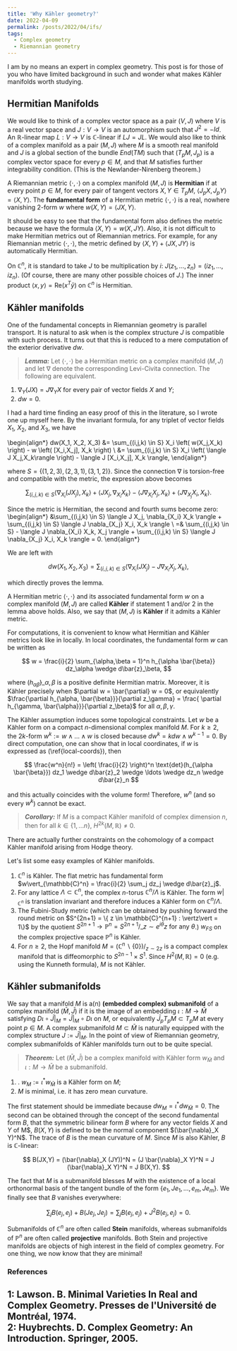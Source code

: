 ```yaml
---
title: 'Why Kähler geometry?'
date: 2022-04-09
permalink: /posts/2022/04/ifs/
tags:
  - Complex geometry
  - Riemannian geometry
---
```


I am by no means an expert in complex geometry. This post is for those of you who have limited background in such and wonder what makes Kähler manifolds worth studying.

## Hermitian Manifolds

We would like to think of a complex vector space as a pair $(V,J)$ where $V$ is a real vector space and $J :V \to V$ is an automorphism such that $J^2 = - Id$. An $\mathbb{R}$-linear map $L: V \to V$ is $\mathbb{C}$-linear if $LJ=JL$. We would also like to think of a complex manifold as a pair $(M,J)$ where $M$ is a smooth real manifold and $J$ is a global section of the bundle $End(TM)$ such that $(T_pM, J_p)$ is a complex vector space for every $p \in M$, and that $M$ satisfies further integrability condition. (This is the Newlander-Nirenberg theorem.)

A Riemannian metric $\langle \cdot, \cdot \rangle$ on a complex manifold $(M,J)$ is **Hermitian** if at every point $p \in M$, for every pair of tangent vectors $X, Y \in T_pM$, $\langle J_p X, J_p Y \rangle = \langle X, Y \rangle$. The **fundamental form** of a Hermitian metric $\langle \cdot,\cdot \rangle$ is a real, nowhere vanishing $2$-form $w$ where $w(X,Y) = \langle JX, Y \rangle$.

It should be easy to see that the fundamental form also defines the metric because we have the formula $\langle X, Y \rangle = w(X, JY)$. Also, it is not difficult to make Hermitian metrics out of Riemannian metrics. For example, for any Riemannian metric $\langle \cdot, \cdot \rangle$, the metric defined by $\langle X,Y\rangle + \langle JX ,JY \rangle$ is automatically Hermitian.

On $\mathbb{C}^n$, it is standard to take $J$ to be multiplication by $i$: $J(z_1, \ldots, z_n) = (iz_1, \ldots, iz_n)$. (Of course, there are many other possible choices of $J$.) The inner product $\langle x, y \rangle = \text{Re}(x^T \bar{y})$ on $\mathbb{C}^n$ is Hermitian.

## Kähler manifolds

One of the fundamental concepts in Riemannian geometry is parallel transport. It is natural to ask when is the complex structure $J$ is compatible with such process. It turns out that this is reduced to a mere computation of the exterior derivative $dw$.

> **_Lemma:_** Let $\langle \cdot,\cdot \rangle$ be a Hermitian metric on a complex manifold $(M,J)$ and let $\nabla$ denote the corresponding Levi-Civita connection. The following are equivalent.
1. $\nabla_Y (JX) = J \nabla_Y X$ for every pair of vector fields $X$ and $Y$;
2. $dw = 0$.

I had a hard time finding an easy proof of this in the literature, so I wrote one up myself here. By the invariant formula, for any triplet of vector fields $X_1$, $X_2,$ and $X_3$, we have

\begin{align*}
dw(X_1, X_2, X_3) &= \sum_{(i,j,k) \in S} X_i \left( w(X_j,X_k) \right) - w \left( [X_i,X_j], X_k \right) \\
 &= \sum_{(i,j,k) \in S} X_i \left( \langle J X_j,X_k\rangle \right) - \langle J [X_i,X_j], X_k \rangle,
\end{align*}

where $S = \{(1,2,3),(2,3,1),(3,1,2)\}$. Since the connection $\nabla$ is torsion-free and compatible with the metric, the expression above becomes

$$
    \sum_{(i,j,k) \in S} \langle \nabla_{X_i} (J X_j), X_k \rangle + \langle J X_j, \nabla_{X_i} X_k \rangle - \langle J \nabla_{X_i} X_j, X_k \rangle + \langle J \nabla_{X_j} X_i, X_k \rangle.
$$

Since the metric is Hermitian, the second and fourth sums become zero:
\begin{align*}
    &\sum_{(i,j,k) \in S} \langle J X_j, \nabla_{X_i} X_k \rangle + \sum_{(i,j,k) \in S}  \langle J \nabla_{X_j} X_i, X_k \rangle \\
    =& \sum_{(i,j,k) \in S} - \langle J \nabla_{X_i} X_k, X_j \rangle + \sum_{(i,j,k) \in S}  \langle J \nabla_{X_j} X_i, X_k \rangle = 0.
\end{align*}

We are left with

$$
dw(X_1, X_2, X_3) = \sum_{(i,j,k) \in S} \langle \nabla_{X_i} (J X_j) - J \nabla_{X_i} X_j, X_k \rangle,
$$

which directly proves the lemma.

A Hermitian metric $\langle \cdot, \cdot \rangle$ and its associated fundamental form $w$ on a complex manifold $(M,J)$ are called **Kähler** if statement 1 and/or 2 in the lemma above holds. Also, we say that $(M,J)$ is **Kähler** if it admits a Kähler metric.

For computations, it is convenient to know what Hermitian and Kähler metrics look like in locally. In local coordinates, the fundamental form $w$ can be written as

$$
w = \frac{i}{2} \sum_{\alpha,\beta = 1}^n h_{\alpha \bar{\beta}} dz_\alpha \wedge d\bar{z}_\beta,
$$

where $(h_{\alpha \bar{\beta}})\_{\alpha, \beta}$ is a positive definite Hermitian matrix. Moreover, it is Kähler precisely when $\partial w = \bar{\partial} w = 0$, or equivalently $\frac{\partial h_{\alpha, \bar{\beta}}}{\partial z_\gamma} = \frac{ \partial h_{\gamma, \bar{\alpha}}}{\partial z_\beta}$ for all $\alpha, \beta,\gamma$.

The Kähler assumption induces some topological constraints. Let $w$ be a Kähler form on a compact $n$-dimensional complex manifold $M$. For $k\geq 2$, the $2k$-form $w^k := w \wedge \ldots \wedge w$ is closed because $dw^k = k dw \wedge w^{k-1} = 0$. By direct computation, one can show that in local coordinates, if $w$ is expressed as (\ref{local-coords}), then

$$
    \frac{w^n}{n!} = \left( \frac{i}{2} \right)^n \text{det}(h_{\alpha \bar{\beta}}) dz_1 \wedge d\bar{z}_2 \wedge \ldots \wedge dz_n \wedge d\bar{z}_n
$$

and this actually coincides with the volume form! Therefore, $w^n$ (and so every $w^k$) cannot be exact.

> **_Corollary:_** If $M$ is a compact Kähler manifold of complex dimension $n$, then for all $k \in \{1,\ldots n\}$, $H^{2k}(M,\mathbb{R}) \neq 0$.

There are actually further constraints on the cohomology of a compact Kähler manifold arising from Hodge theory.

Let's list some easy examples of Kähler manifolds.
1. $\mathbb{C}^n$ is Kähler. The flat metric has fundamental form $w\vert_{\mathbb{C}^n} = \frac{i}{2} \sum_j dz_j \wedge d\bar{z}_j$.
2. For any lattice $\Lambda \subset \mathbb{C}^n$, the complex $n$-torus $\mathbb{C}^n/ \Lambda$ is Kähler. The form $w\vert_{\mathbb{C}^n}$ is translation invariant and therefore induces a Kähler form on $\mathbb{C}^n/ \Lambda$.
3. The Fubini-Study metric (which can be obtained by pushing forward the round metric on $S^{2n+1} = \{ z \in \mathbb{C}^{n+1} : \vertz\vert = 1\}$ by the quotient $S^{2n+1} \to \mathbb{P}^n = S^{2n+1}/\_{z \sim e^{i\theta} z \text{ for any }\theta}$.) $w_{FS}$ on the complex projective space $\mathbb{P}^n$ is Kähler.
3. For $n\geq 2$, the Hopf manifold $M = (\mathbb{C}^n \backslash \{0\})/_{z \sim 2z}$ is a compact complex manifold that is diffeomorphic to $S^{2n-1} \times S^1$. Since $H^2(M,\mathbb{R}) = 0$ (e.g. using the Kunneth formula), $M$ is not Kähler.

## Kähler submanifolds

We say that a manifold $M$ is a(n) **(embedded complex) submanifold** of a complex manifold $(\bar{M}, \bar{J})$ if it is the image of an embedding $\iota: M \to \bar{M}$ satisfying $D\iota \circ \bar{J}\vert_M = \bar{J}\vert_M \circ D\iota$ on $M$, or equivalently $\bar{J}_p T_pM \subset T_pM$ at every point $p \in M$. A complex submanifold $M \subset \bar{M}$ is naturally equipped with the complex structure $J:= \bar{J}\vert_M$. In the point of view of Riemannian geometry, complex submanifolds of Kähler manifolds turn out to be quite special.

> **_Theorem:_** Let $(\bar{M}, \bar{J})$ be a complex manifold with Kähler form $w_{\bar{M}}$ and $\iota: M \to \bar{M}$ be a submanifold.
1. . $w_M := \iota^*w_{\bar{M}}$ is a Kähler form on $M$;
2. $M$ is minimal, i.e. it has zero mean curvature.

The first statement should be immediate because $dw_M = \iota^* dw_{\bar{M}} = 0$. The second can be obtained through the concept of the second fundamental form $B$, that the symmetric bilinear form $B$ where for any vector fields $X$ and $Y$ of M$, $B(X,Y)$ is defined to be the normal component $(\bar{\nabla}_X Y)^N$. The trace of $B$ is the mean curvature of $M$. Since $M$ is also Kähler, $B$ is $\mathbb{C}$-linear:

$$
B(JX,Y) = (\bar{\nabla}_X (JY))^N = (J \bar{\nabla}_X Y)^N = J (\bar{\nabla}_X Y)^N = J B(X,Y).
$$

The fact that $M$ is a submanifold blesses $M$ with the existence of a local orthonormal basis of the tangent bundle of the form $\{e_1, J e_1, \ldots, e_m, Je_m\}$. We finally see that $B$ vanishes everywhere:

$$
\sum_j B(e_j, e_j) + B(J e_j, J e_j) = \sum_j B(e_j, e_j) + J^2 B(e_j, e_j) = 0.
$$

Submanifolds of $\mathbb{C}^n$ are often called **Stein** manifolds, whereas submanifolds of $\mathbb{P}^n$ are often called **projective** manifolds. Both Stein and projective manifolds are objects of high interest in the field of complex geometry. For one thing, we now know that they are minimal!

### References
<a name="fn1">1</a>: Lawson. B. Minimal Varieties In Real and Complex Geometry. Presses de l'Université de Montréal, 1974.    
<a name="fn2">2</a>: Huybrechts. D. Complex Geometry: An Introduction. Springer, 2005.   
------
